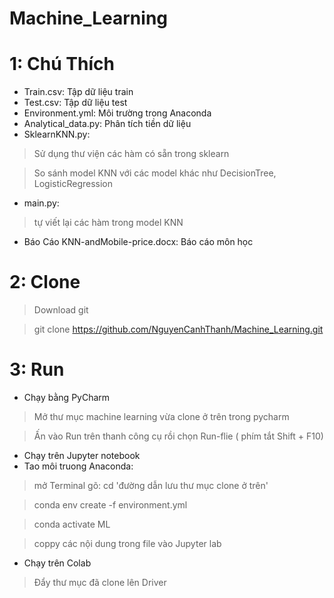 # Machine_Learning
# 1: Chú Thích
* Train.csv: Tập dữ liệu train
* Test.csv: Tập dữ liệu test
* Environment.yml: Môi trường trong Anaconda
* Analytical_data.py: Phân tích tiền dữ liệu
* SklearnKNN.py: 
> Sử dụng thư viện các hàm có sẵn trong sklearn 

> So sánh model KNN với các model khác như DecisionTree, LogisticRegression
* main.py: 
> tự viết lại các hàm trong model KNN
* Báo Cáo KNN-andMobile-price.docx: Báo cáo môn học
# 2: Clone
> Download git

> git clone https://github.com/NguyenCanhThanh/Machine_Learning.git
# 3: Run
* Chạy bằng PyCharm
> Mở thư mục machine learning vừa clone ở trên trong pycharm

> Ấn vào Run trên thanh công cụ rồi chọn Run-flie ( phím tắt Shift + F10)
* Chạy trên Jupyter notebook
* Tao môi truong Anaconda:
> mở Terminal gõ:  cd 'đường dẫn lưu thư mục clone ở trên'

>  conda env create -f environment.yml

>  conda activate ML

>  coppy các nội dung trong file vào  Jupyter lab

* Chạy trên Colab
> Đẩy thư mục đã clone lên Driver
